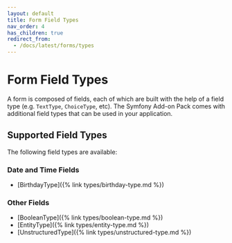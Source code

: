 ```yaml
---
layout: default
title: Form Field Types
nav_order: 4
has_children: true
redirect_from:
  - /docs/latest/forms/types
---
```


# Form Field Types

A form is composed of fields, each of which are built with the help of a field type (e.g. `TextType`, `ChoiceType`, etc). The
Symfony Add-on Pack comes with additional field types that can be used in your application.

## Supported Field Types

The following field types are available:

### Date and Time Fields

* [BirthdayType]({% link types/birthday-type.md %})

### Other Fields

* [BooleanType]({% link types/boolean-type.md %})
* [EntityType]({% link types/entity-type.md %})
* [UnstructuredType]({% link types/unstructured-type.md %})

